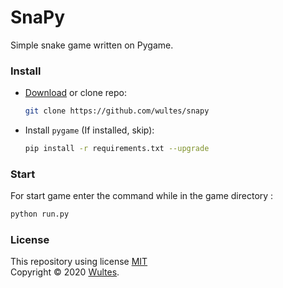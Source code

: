# SnaPy

Simple snake game written on Pygame.

### Install

- [Download](https://github.com/wultes/snapy/archive/master.zip) or clone repo:

  ```bash
  git clone https://github.com/wultes/snapy
  ```

- Install ```pygame``` (If installed, skip):

  ```bash
  pip install -r requirements.txt --upgrade
  ```

   

### Start 

For start game enter the command while in the game directory :

```bash
python run.py
```



### License

This repository using license [MIT](https://choosealicense.com/licenses/mit/)  
Copyright © 2020 [Wultes](https://github.com/wultes/).

